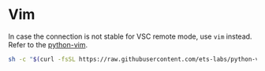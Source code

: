 # Vim
In case the connection is not stable for VSC remote mode, use `vim` instead.
Refer to the [python-vim](https://github.com/ets-labs/python-vimrc).
```bash
sh -c "$(curl -fsSL https://raw.githubusercontent.com/ets-labs/python-vimrc/master/setup.sh)"
```
